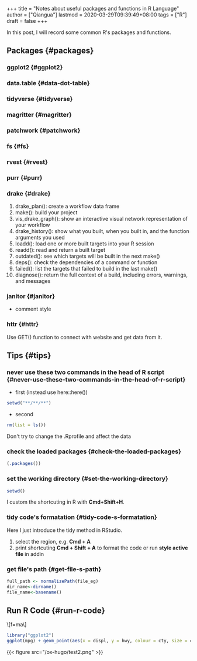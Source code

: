 +++
title = "Notes about useful packages and functions in R Language"
author = ["Qiangua"]
lastmod = 2020-03-29T09:39:49+08:00
tags = ["R"]
draft = false
+++

In this post, I will record some common R's packages and functions.

<!--more-->


## Packages {#packages}


### ggplot2 {#ggplot2}


### data.table {#data-dot-table}


### tidyverse {#tidyverse}


### magritter {#magritter}


### patchwork {#patchwork}


### fs {#fs}


### rvest {#rvest}


### purr {#purr}


### drake {#drake}

1.  drake\_plan(): create a workflow data frame
2.  make(): build your project
3.  vis\_drake\_graph(): show an interactive visual network representation of your workflow
4.  drake\_history(): show what you built, when you built in, and the function arguments you used
5.  loadd(): load one or more built targets into your R session
6.  readd(): read and return a built target
7.  outdated(): see which targets will be built in the next make()
8.  deps(): check the dependencies of a command or function
9.  failed(): list the targets that failed to build in the last make()
10. diagnose(): return the full context of a build, including errors, warnings, and messages


### janitor {#janitor}

-   comment style


### httr {#httr}

Use GET() function to connect with website and get data from it.


## Tips {#tips}


### never use these two commands in the head of R script {#never-use-these-two-commands-in-the-head-of-r-script}

-   first (instead use here::here())

<!--listend-->

```r
setwd("**/**/**")
```

-   second

<!--listend-->

```r
rm(list = ls())
```

Don't try to change the .Rprofile and affect the data


### check the loaded packages {#check-the-loaded-packages}

```R
(.packages())
```


### set the working directory {#set-the-working-directory}

```R
setwd()
```

I custom the shortcuting in R with ****Cmd+Shift+H****.


### tidy code's formatation {#tidy-code-s-formatation}

Here I just introduce the tidy method in RStudio.

1.  select the region, e.g. ****Cmd + A****
2.  print shortcuting ****Cmd + Shift + A**** to format the code or run ****style active file**** in addin


### get file's path {#get-file-s-path}

```R
full_path <- normalizePath(file_eg)
dir_name<-dirname()
file_name<-basename()
```


## Run R Code {#run-r-code}

\\[f=ma\\]

<a id="code-snippet--R code block"></a>
```R
library("ggplot2")
ggplot(mpg) + geom_point(aes(x = displ, y = hwy, colour = cty, size = cty))
```

{{< figure src="/ox-hugo/test2.png" >}}